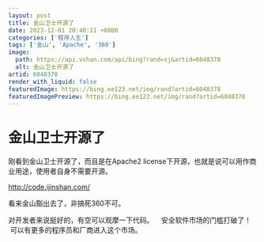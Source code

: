 ```yaml
---
layout: post
title: 金山卫士开源了
date: 2023-12-01 20:40:11 +0800
categories: ['程序人生']
tags: ['金山', 'Apache', '360']
image:
  path: https://api.vvhan.com/api/bing?rand=sj&artid=6048378
  alt: 金山卫士开源了
artid: 6048378
render_with_liquid: false
featuredImage: https://bing.ee123.net/img/rand?artid=6048378
featuredImagePreview: https://bing.ee123.net/img/rand?artid=6048378
---
```


# 金山卫士开源了

刚看到金山卫士开源了，而且是在Apache2 license下开源，也就是说可以用作商业用途，使用者自身不需要开源。

<http://code.ijinshan.com/>

看来金山豁出去了，非搞死360不可。

对开发者来说挺好的，有空可以观摩一下代码。    安全软件市场的门槛打破了！  可以有更多的程序员和厂商进入这个市场。